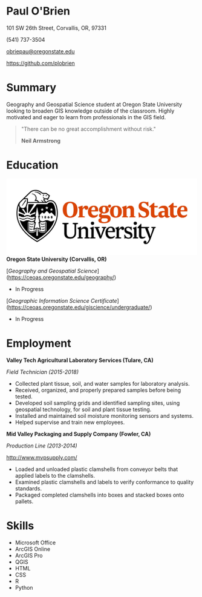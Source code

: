 # Paul O'Brien
101 SW 26th Street, Corvallis, OR, 97331

(541) 737-3504

obriepau@oregonstate.edu

https://github.com/plobrien

# Summary
Geography and Geospatial Science student at Oregon State University looking to broaden GIS knowledge outside of the classroom. Highly motivated and eager to learn from professionals in the GIS field.

>"There can be no great accomplishment without risk."
>
> **Neil Armstrong**

# Education
![](OSU.jpg)
**Oregon State University (Corvallis, OR)**

[*Geography and Geospatial Science*] (https://ceoas.oregonstate.edu/geography/)
- In Progress

[*Geographic Information Science Certificate*] (https://ceoas.oregonstate.edu/giscience/undergraduate/)
- In Progress

# Employment
**Valley Tech Agricultural Laboratory Services (Tulare, CA)**

*Field Technician (2015-2018)*
- Collected plant tissue, soil, and water samples for laboratory analysis.
- Received, organized, and properly prepared samples before being tested.
- Developed soil sampling grids and identified sampling sites, using geospatial technology, for soil and plant tissue testing.
- Installed and maintained soil moisture monitoring sensors and systems.
- Helped supervise and train new employees.

**Mid Valley Packaging and Supply Company (Fowler, CA)**

*Production Line (2013-2014)*

http://www.mvpsupply.com/
- Loaded and unloaded plastic clamshells from conveyor belts that applied labels to the clamshells.
-	Examined plastic clamshells and labels to verify conformance to quality standards.
- Packaged completed clamshells into boxes and stacked boxes onto pallets.

# Skills
- Microsoft Office
- ArcGIS Online
- ArcGIS Pro
- QGIS
- HTML
- CSS
- R
- Python
